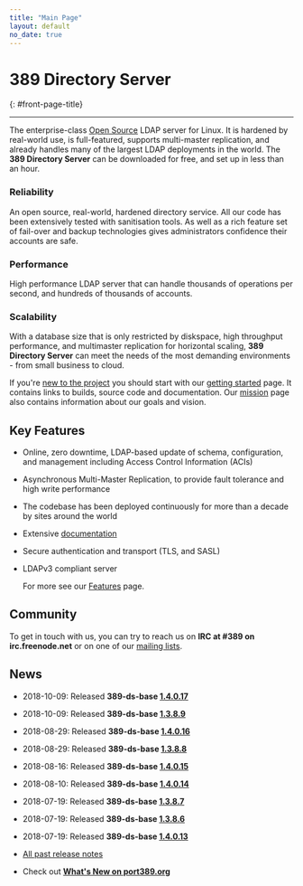 ```yaml
---
title: "Main Page"
layout: default
no_date: true
---
```


# 389 Directory Server
{: #front-page-title}

---

The enterprise-class [Open Source](docs/389ds/FAQ/licensing.html) LDAP server for Linux. It is hardened by real-world use, is full-featured, supports multi-master replication, and already handles many of the largest LDAP deployments in the world.  The **389 Directory Server** can be downloaded for free, and set up in less than an hour.


<div id="front-page-columns" class="container-fluid">
  <div class="row">
    <div class="col-xs-12 col-md-4">
      <h3 class="front-page-column-title">
        Reliability
      </h3>
      <p class="front-page-column-text">
        An open source, real-world, hardened directory service. All our code has been extensively tested with sanitisation tools. As well as a rich feature set of fail-over and backup technologies gives administrators confidence their accounts are safe.
      </p>
    </div>
    <div class="col-xs-12 col-md-4">
      <h3 class="front-page-column-title">
        Performance
      </h3>
      <p class="front-page-column-text">
        High performance LDAP server that can handle thousands of operations per second, and hundreds of thousands of accounts.
       </p>
    </div>
    <div class="col-xs-12 col-md-4">
      <h3 class="front-page-column-title">
        Scalability
      </h3>
      <p class="front-page-column-text">
        With a database size that is only restricted by diskspace, high throughput performance, and multimaster replication for horizontal scaling, <strong>389 Directory Server</strong> can meet the needs of the most demanding environments - from small business to cloud.
      </p>
    </div>
  </div>
</div>

If you're [new to the project](docs/389ds/users.html) you should start with our [getting started](docs/389ds/FAQ/getting-started.html) page. It contains links to builds, source code and documentation. Our [mission](docs/389ds/FAQ/mission.html) page also contains information about our goals and vision.

## Key Features

-   Online, zero downtime, LDAP-based update of schema, configuration, and management including Access Control Information (ACIs)
-   Asynchronous Multi-Master Replication, to provide fault tolerance and high write performance
-   The codebase has been deployed continuously for more than a decade by sites around the world
-   Extensive [documentation](https://access.redhat.com/site/documentation/Red_Hat_Directory_Server/)
-   Secure authentication and transport (TLS, and SASL)
-   LDAPv3 compliant server

    For more see our [Features](docs/389ds/FAQ/features.html) page.

## Community

To get in touch with us, you can try to reach us on **IRC at \#389 on irc.freenode.net** or on one of our [mailing lists](docs/389ds/mailing-lists.html).

## News

<!-- Try to keep this list under 10 releases  -->
- 2018-10-09: Released **389-ds-base [1.4.0.17](docs/389ds/releases/release-1-4-0-17.html)**
- 2018-10-09: Released **389-ds-base [1.3.8.9](docs/389ds/releases/release-1-3-8-9.html)**
- 2018-08-29: Released **389-ds-base [1.4.0.16](docs/389ds/releases/release-1-4-0-16.html)**
- 2018-08-29: Released **389-ds-base [1.3.8.8](docs/389ds/releases/release-1-3-8-8.html)**
- 2018-08-16: Released **389-ds-base [1.4.0.15](docs/389ds/releases/release-1-4-0-15.html)**
- 2018-08-10: Released **389-ds-base [1.4.0.14](docs/389ds/releases/release-1-4-0-14.html)**
- 2018-07-19: Released **389-ds-base [1.3.8.7](docs/389ds/releases/release-1-3-8-7.html)**
- 2018-07-19: Released **389-ds-base [1.3.8.6](docs/389ds/releases/release-1-3-8-6.html)**
- 2018-07-19: Released **389-ds-base [1.4.0.13](docs/389ds/releases/release-1-4-0-13.html)**

- [All past release notes](docs/389ds/releases/release-notes.html)

- Check out **[What's New on port389.org](whats_new.html)**


<br>
